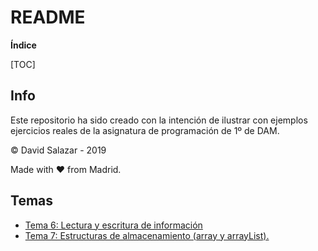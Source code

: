 # README

**Índice**

[TOC]

## Info

Este repositorio ha sido creado con la intención de ilustrar con ejemplos ejercicios reales de la asignatura de programación de 1º de DAM.

&copy; David Salazar - 2019

Made with &hearts; from Madrid.

## Temas

- [Tema 6: Lectura y escritura de información](https://github.com/mrgold92/DAM/tree/master/DAM/src/tema6)
- [Tema 7: Estructuras de almacenamiento (array y arrayList).](https://github.com/mrgold92/DAM/tree/master/DAM/src/tema7)


